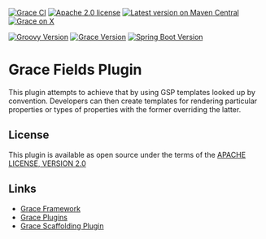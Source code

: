 [![Grace CI](https://github.com/graceframework/grace-fields/workflows/Grace%20CI/badge.svg?style=flat)](https://github.com/graceframework/grace-fields/actions?query=workflow%3A%Grace+CI%22)
[![Apache 2.0 license](https://img.shields.io/badge/License-APACHE%202.0-green.svg?logo=APACHE&style=flat)](https://opensource.org/licenses/Apache-2.0)
[![Latest version on Maven Central](https://img.shields.io/maven-central/v/org.graceframework.plugins/fields.svg?label=Maven%20Central&logo=apache-maven&style=flat)](https://search.maven.org/search?q=g:org.graceframework.plugins)
[![Grace on X](https://img.shields.io/twitter/follow/graceframework?style=social)](https://twitter.com/graceframework)

[![Groovy Version](https://img.shields.io/badge/Groovy-4.0.22-blue?style=flat&color=4298b8)](https://groovy-lang.org/releasenotes/groovy-4.0.html)
[![Grace Version](https://img.shields.io/badge/Grace-2023.0.0-blue?style=flat&color=f49b06)](https://github.com/graceframework/grace-framework/releases/tag/v2023.0.0)
[![Spring Boot Version](https://img.shields.io/badge/Spring_Boot-3.0.13-blue?style=flat&color=6db33f)](https://github.com/spring-projects/spring-boot/releases)

# Grace Fields Plugin

This plugin attempts to achieve that by using GSP templates looked up by convention.
Developers can then create templates for rendering particular properties or types of properties with the former overriding the latter.

## License

This plugin is available as open source under the terms of the [APACHE LICENSE, VERSION 2.0](http://apache.org/Licenses/LICENSE-2.0)

## Links

- [Grace Framework](https://github.com/graceframework/grace-framework)
- [Grace Plugins](https://github.com/grace-plugins)
- [Grace Scaffolding Plugin](https://github.com/graceframework/grace-scaffolding)